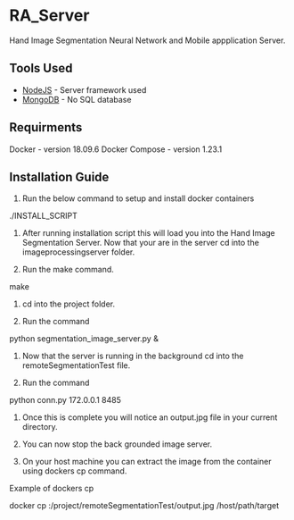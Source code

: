 # RA_Server

Hand Image Segmentation Neural Network and Mobile appplication Server.

## Tools Used

* [NodeJS](https://nodejs.org/en/about/) - Server framework used
* [MongoDB](https://www.mongodb.com/) - No SQL database

## Requirments

Docker - version 18.09.6
Docker Compose - version 1.23.1

## Installation Guide

1. Run the below command to setup and install docker containers

./INSTALL_SCRIPT

1. After running installation script this will load you into the Hand Image Segmentation Server. Now that your are in the server cd into the imageprocessingserver folder.

1. Run the make command.
 
make

1. cd into the project folder.

1. Run the command 

python segmentation_image_server.py &

1. Now that the server is running in the background cd into the remoteSegmentationTest file.

1. Run the command

python conn.py 172.0.0.1 8485

1. Once this is complete you will notice an output.jpg file in your current directory.

1. You can now stop the back grounded image server.

1. On your host machine you can extract the image from the container using dockers cp command.

Example of dockers cp 

docker cp <containerId>:/project/remoteSegmentationTest/output.jpg /host/path/target
